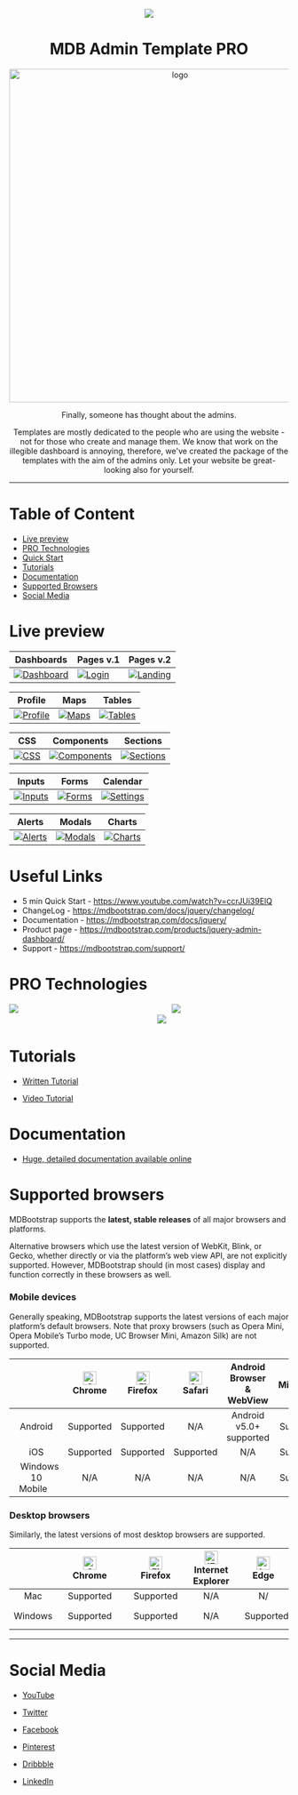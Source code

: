 <p align="center">
  <a href="https://mdbootstrap.com/products/jquery-admin-dashboard/">
    <img src="https://mdbootstrap.com/img/Marketing/general/logo/medium/mdb-r.png">
  </a>
</p>

<h1 align="center">MDB Admin Template PRO</h1>


<p align="center">
  <a href="https://mdbootstrap.com/products/jquery-admin-dashboard/" target="_blank">
    <img width="600" src="https://mdbootstrap.com/img/Marketing/products/jquery/templates/admin.jpg" alt="logo">
  </a>
</p>

<p align="center">
Finally, someone has thought about the admins. 
</p>
<p align="center">
Templates are mostly dedicated to the people who are using the website - not for those who create and manage them. 
We know that work on the illegible dashboard is annoying, therefore, we've created the package of the templates with the aim of the admins only. Let your website be great-looking also for yourself.
</p>

________

# Table of Content

* [Live preview](#live-preview)
* [PRO Technologies](#pro-technologies)
* [Quick Start](#quick-start)
* [Tutorials](#tutorials)
* [Documentation](#documentation)
* [Supported Browsers](#supported-browsers)
* [Social Media](#social-media)


# Live preview

| Dashboards | Pages v.1 | Pages v.2 |
| --- | --- | --- |
|[![Dashboard](https://mdbootstrap.com/img/screens/admin/dashboard.jpg)](https://mdbootstrap.com/previews/templates/admin-dashboard/html/profile/basic-1.html) | [![Login](https://mdbootstrap.com/img/screens/admin/pages.jpg)](https://mdbootstrap.com/previews/templates/admin-dashboard/html/maps/google.html)  | [![Landing](https://mdbootstrap.com/img/screens/admin/customers.jpg)](https://mdbootstrap.com/previews/templates/admin-dashboard/html/tables/extended.html)|

| Profile | Maps | Tables |
| --- | --- | --- |
|[![Profile](https://mdbootstrap.com/img/screens/admin/profile.jpg)](https://mdbootstrap.com/previews/templates/admin-dashboard/html/profile/basic-1.html) | [![Maps](https://mdbootstrap.com/img/screens/admin/maps.jpg)](https://mdbootstrap.com/previews/templates/admin-dashboard/html/maps/google.html)  | [![Tables](https://mdbootstrap.com/img/screens/admin/tables.jpg)](https://mdbootstrap.com/previews/templates/admin-dashboard/html/tables/extended.html)|

| CSS | Components | Sections |
| --- | --- | --- |
|[![CSS](https://mdbootstrap.com/img/screens/admin/css.jpg)](https://mdbootstrap.com/previews/templates/admin-dashboard/html/css/animations.html) | [![Components](https://mdbootstrap.com/img/screens/admin/components.jpg)](https://mdbootstrap.com/previews/templates/admin-dashboard/html/components/cards.html)  | [![Sections](https://mdbootstrap.com/img/screens/admin/sections.jpg)](https://mdbootstrap.com/previews/templates/admin-dashboard/html/sections/sections.html)|

| Inputs | Forms | Calendar |
| --- | --- | --- |
|[![Inputs](https://mdbootstrap.com/img/screens/admin/inputs.jpg)](https://mdbootstrap.com/previews/templates/admin-dashboard/html/forms/basic.html) | [![Forms](https://mdbootstrap.com/img/screens/admin/forms.jpg)](https://mdbootstrap.com/previews/templates/admin-dashboard/html/forms/extended.html)  | [![Settings](https://mdbootstrap.com/img/screens/admin/calendar.jpg)](https://mdbootstrap.com/previews/templates/admin-dashboard/html/calendar/calendar.html)|

| Alerts | Modals | Charts |
| --- | --- | --- |
|[![Alerts](https://mdbootstrap.com/img/screens/admin/alerts.jpg)](https://mdbootstrap.com/previews/templates/admin-dashboard/html/alerts/alerts.html) | [![Modals](https://mdbootstrap.com/img/screens/admin/modals.jpg)](https://mdbootstrap.com/previews/templates/admin-dashboard/html/modals/modals.html)  | [![Charts](https://mdbootstrap.com/img/screens/admin/charts.jpg)](https://mdbootstrap.com/previews/templates/admin-dashboard/html/charts/charts.html)|

# Useful Links

* 5 min Quick Start - https://www.youtube.com/watch?v=ccrJUi39ElQ
* ChangeLog - https://mdbootstrap.com/docs/jquery/changelog/
* Documentation - https://mdbootstrap.com/docs/jquery/
* Product page - https://mdbootstrap.com/products/jquery-admin-dashboard/
* Support - https://mdbootstrap.com/support/


# PRO Technologies

[<img src="https://mdbootstrap.com/img/Marketing/general/logo/small/angular.png"/>](https://mdbootstrap.com/products/angualr-admin-dashboard/)⠀⠀⠀⠀⠀⠀⠀⠀⠀⠀⠀⠀⠀⠀⠀⠀⠀⠀⠀⠀⠀⠀⠀⠀⠀⠀⠀[<img src="https://mdbootstrap.com/img/Marketing/general/logo/small/vue.png"/>](https://mdbootstrap.com/products/vue-admin-dashboard/)⠀⠀⠀⠀⠀⠀⠀⠀⠀⠀⠀⠀⠀⠀⠀⠀⠀⠀⠀⠀⠀⠀⠀⠀⠀⠀[<img src="https://mdbootstrap.com/img/Marketing/general/logo/small/react.png"/>](https://mdbootstrap.com/products/react-admin-dashboard/)


# Tutorials

 - [Written Tutorial](https://mdbootstrap.com/education/bootstrap/admin-dashboard-introduction/)

 - [Video Tutorial](https://www.youtube.com/watch?v=cXTThxoywNQ&t)


# Documentation

 - [Huge, detailed documentation available online](https://mdbootstrap.com/docs/jquery/)

# Supported browsers

MDBootstrap supports the **latest, stable releases** of all major browsers and platforms.

Alternative browsers which use the latest version of WebKit, Blink, or Gecko, whether directly or via the platform’s web view API, are not explicitly supported. However, MDBootstrap should (in most cases) display and function correctly in these browsers as well.

### Mobile devices

Generally speaking, MDBootstrap supports the latest versions of each major platform’s default browsers. Note that proxy browsers (such as Opera Mini, Opera Mobile’s Turbo mode, UC Browser Mini, Amazon Silk) are not supported.

|  | [<img src="https://raw.githubusercontent.com/alrra/browser-logos/master/src/chrome/chrome_48x48.png" alt="Chrome" width="24px" height="24px" />](http://godban.github.io/browsers-support-badges/)</br>Chrome  | [<img src="https://raw.githubusercontent.com/alrra/browser-logos/master/src/firefox/firefox_48x48.png" alt="Firefox" width="24px" height="24px" />](http://godban.github.io/browsers-support-badges/)</br>Firefox  |  [<img src="https://raw.githubusercontent.com/alrra/browser-logos/master/src/safari/safari_48x48.png" alt="Safari" width="24px" height="24px" />](http://godban.github.io/browsers-support-badges/)</br>Safari   | Android Browser & WebView  |                  [<img src="https://raw.githubusercontent.com/alrra/browser-logos/master/src/edge/edge_48x48.png" alt="IE / Edge" width="24px" height="24px" />](http://godban.github.io/browsers-support-badges/)</br> Miscrosoft Edge                      |
|:--------------------:|:---------------------------:|:----------------------------:|:----------------------------:|:----------------------------:|:-------------------------------------------------------------------------:|
| Android | Supported | Supported | N/A | Android v5.0+ supported | Supported |
| iOS | Supported | Supported | Supported | N/A | Supported |
|⠀Windows 10 Mobile⠀ | N/A | N/A | N/A | N/A | Supported |

### Desktop browsers

Similarly, the latest versions of most desktop browsers are supported.

|  | [<img src="https://raw.githubusercontent.com/alrra/browser-logos/master/src/chrome/chrome_48x48.png" alt="Chrome" width="24px" height="24px" />](http://godban.github.io/browsers-support-badges/)</br>Chrome  |  [<img src="https://raw.githubusercontent.com/alrra/browser-logos/master/src/firefox/firefox_48x48.png" alt="Firefox" width="24px" height="24px" />](http://godban.github.io/browsers-support-badges/)</br>Firefox  | [<img src="https://raw.githubusercontent.com/alrra/browser-logos/master/src/edge/edge_48x48.png" alt="IE / Edge" width="24px" height="24px" />](http://godban.github.io/browsers-support-badges/)</br> Internet Explorer  |  [<img src="https://raw.githubusercontent.com/alrra/browser-logos/master/src/edge/edge_48x48.png" alt="Internet Explorer / Edge" width="24px" height="24px" />](http://godban.github.io/browsers-support-badges/)</br> Edge  | [<img src="https://raw.githubusercontent.com/alrra/browser-logos/master/src/opera/opera_48x48.png" alt="Opera" width="24px" height="24px" />](http://godban.github.io/browsers-support-badges/)</br>Opera                  |       [<img src="https://raw.githubusercontent.com/alrra/browser-logos/master/src/safari/safari_48x48.png" alt="Safari" width="24px" height="24px" />](http://godban.github.io/browsers-support-badges/)</br>Safari       |
|:--------------------:|:-----------------------------:|:------------------------------:|:------------------------------:|:----------------------------:|:-------------------------------------------------------------------------:|:------------------------------:|
|⠀Mac⠀|⠀Supported⠀|⠀Supported⠀|⠀N/A⠀|⠀N/⠀|⠀Supported⠀|⠀Supported⠀|
|Windows|⠀Supported⠀|⠀Supported⠀|⠀N/A⠀|⠀Supported|⠀Supported⠀|Not supported⠀|

_______


# Social Media

 - [YouTube](https://www.youtube.com/channel/UC5CF7mLQZhvx8O5GODZAhdA)

 - [Twitter](https://twitter.com/MDBootstrap)

 - [Facebook](https://www.facebook.com/mdbootstrap) 

 - [Pinterest](https://pl.pinterest.com/mdbootstrap)

 - [Dribbble](https://dribbble.com/mdbootstrap)

 - [LinkedIn](https://www.linkedin.com/company/material-design-for-bootstrap)
